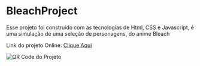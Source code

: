 # BleachProject
Esse projeto foi construído com as tecnologias de Html, CSS e Javascript, é uma simulação de uma seleção de personagens, do anime Bleach

Link do projeto Online: [Clique Aqui](https://joyful-licorice-396e35.netlify.app/) 

![QR Code do Projeto](https://firebasestorage.googleapis.com/v0/b/iviniciusandradeportfolio.appspot.com/o/BleachSelectScreen.png?alt=media&token=4f4d23c1-2b27-40e0-a8c7-07e7dd3ac05a)
